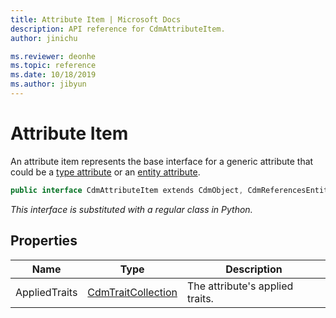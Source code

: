 ```yaml
---
title: Attribute Item | Microsoft Docs
description: API reference for CdmAttributeItem.
author: jinichu

ms.reviewer: deonhe 
ms.topic: reference 
ms.date: 10/18/2019
ms.author: jibyun
---
```


# Attribute Item

An attribute item represents the base interface for a generic attribute that could be a [type attribute](typeattribute.md) or an [entity attribute](entityattribute.md).

```csharp
public interface CdmAttributeItem extends CdmObject, CdmReferencesEntities
```
*This interface is substituted with a regular class in Python.*

## Properties
|Name|Type|Description|
|---|---|---|
|AppliedTraits|[CdmTraitCollection](traitcollection.md)|The attribute's applied traits.|

